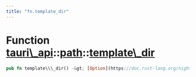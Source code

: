 ```yaml
---
title: "fn.template_dir"
---
```


Function [tauri\\\_api](/docs/api/rust/tauri\_api/../index.html)::[path](/docs/api/rust/tauri\_api/index.html)::[template\\\_dir](/docs/api/rust/tauri\_api/)
=============================================================================================================================================================

```rust
pub fn template\\\_dir() -&gt; [Option](https://doc.rust-lang.org/nightly/core/option/enum.Option.html "enum core::option::Option")&lt;[PathBuf](https://doc.rust-lang.org/nightly/std/path/struct.PathBuf.html "struct std::path::PathBuf")\&gt;
```
      
